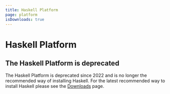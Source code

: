 ```yaml
---
title: Haskell Platform
page: platform
isDownloads: true
---
```


# Haskell Platform

## The Haskell Platform is deprecated

The Haskell Platform is deprecated since 2022 and is no longer the
recommended way of installing Haskell.  For the latest recommended way
to install Haskell please see the [Downloads](/downloads/) page.
